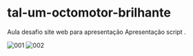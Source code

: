 # tal-um-octomotor-brilhante
Aula desafio site web para apresentação
Apresentação script .

![001](https://user-images.githubusercontent.com/106616102/178345001-72122868-8283-42e6-8e42-b049fbe9ef62.PNG)
![002](https://user-images.githubusercontent.com/106616102/178345047-b40b5bd7-cba6-4d46-8f68-907641fdcfc7.PNG)
